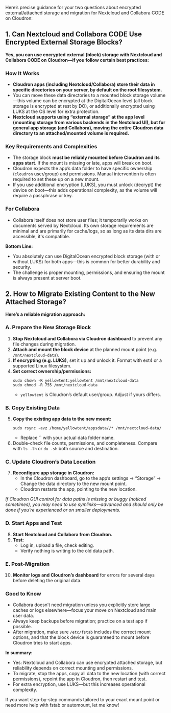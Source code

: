 Here’s precise guidance for your two questions about encrypted external/attached storage and migration for Nextcloud and Collabora CODE on Cloudron:

## 1. Can Nextcloud and Collabora CODE Use Encrypted External Storage Blocks?

**Yes, you can use encrypted external (block) storage with Nextcloud and Collabora CODE on Cloudron—if you follow certain best practices:**

### How It Works
- **Cloudron apps (including Nextcloud/Collabora) store their data in specific directories on your server, by default on the root filesystem.**
- You can move these data directories to a mounted block storage volume—this volume can be encrypted at the DigitalOcean level (all block storage is encrypted at rest by DO), or additionally encrypted using LUKS at the OS level for extra protection.
- **Nextcloud supports using “external storage” at the app level (mounting storage from various backends in the Nextcloud UI), but for general app storage (and Collabora), moving the entire Cloudron data directory to an attached/mounted volume is required.**

### Key Requirements and Complexities
- The storage block **must be reliably mounted before Cloudron and its apps start**. If the mount is missing or late, apps will break on boot.
- Cloudron expects the app’s data folder to have specific ownership (`cloudron` user/group) and permissions. Manual intervention is often required to set these up on a new mount.
- If you use additional encryption (LUKS), you must unlock (decrypt) the device on boot—this adds operational complexity, as the volume will require a passphrase or key.

### For Collabora
- Collabora itself does not store user files; it temporarily works on documents served by Nextcloud. Its own storage requirements are minimal and are primarily for cache/logs, so as long as its data dirs are accessible, it's compatible.

**Bottom Line:**  
- You absolutely can use DigitalOcean encrypted block storage (with or without LUKS) for both apps—this is common for better durability and security.
- The challenge is proper mounting, permissions, and ensuring the mount is always present at server boot.

## 2. How to Migrate Existing Content to the New Attached Storage?

**Here’s a reliable migration approach:**

### A. Prepare the New Storage Block
1. **Stop Nextcloud and Collabora via Cloudron dashboard** to prevent any file changes during migration.
2. **Attach and mount the block device** at the planned mount point (e.g. `/mnt/nextcloud-data`).
3. **If encrypting (e.g. LUKS),** set it up and unlock it. Format with ext4 or a supported Linux filesystem.
4. **Set correct ownership/permissions:**  
   ```
   sudo chown -R yellowtent:yellowtent /mnt/nextcloud-data
   sudo chmod -R 755 /mnt/nextcloud-data
   ```
   - `yellowtent` is Cloudron’s default user/group. Adjust if yours differs.

### B. Copy Existing Data
5. **Copy the existing app data to the new mount:**
   ```
   sudo rsync -avz /home/yellowtent/appsdata//* /mnt/nextcloud-data/
   ```
   - Replace `` with your actual data folder name.
6. Double-check file counts, permissions, and completeness. Compare with `ls -lh` or `du -sh` both source and destination.

### C. Update Cloudron’s Data Location
7. **Reconfigure app storage in Cloudron:**  
   - In the Cloudron dashboard, go to the app’s settings → “Storage” → Change the data directory to the new mount point.
   - Cloudron restarts the app, pointing to the new location.

*If Cloudron GUI control for data paths is missing or buggy (noticed sometimes), you may need to use symlinks—advanced and should only be done if you’re experienced or on smaller deployments.*

### D. Start Apps and Test
8. **Start Nextcloud and Collabora from Cloudron.**
9. **Test:**  
   - Log in, upload a file, check editing.  
   - Verify nothing is writing to the old data path.

### E. Post-Migration
10. **Monitor logs and Cloudron’s dashboard** for errors for several days before deleting the original data.

### Good to Know

- Collabora doesn’t need migration unless you explicitly store large caches or logs elsewhere—focus your move on Nextcloud and main user data.
- Always keep backups before migration; practice on a test app if possible.
- After migration, make sure `/etc/fstab` includes the correct mount options, and that the block device is guaranteed to mount before Cloudron tries to start apps.

**In summary:**
- Yes: Nextcloud and Collabora can use encrypted attached storage, but reliability depends on correct mounting and permissions.
- To migrate, stop the apps, copy all data to the new location (with correct permissions), repoint the app in Cloudron, then restart and test.
- For extra encryption, use LUKS—but this increases operational complexity.

If you want step-by-step commands tailored to your exact mount point or need more help with fstab or automount, let me know!